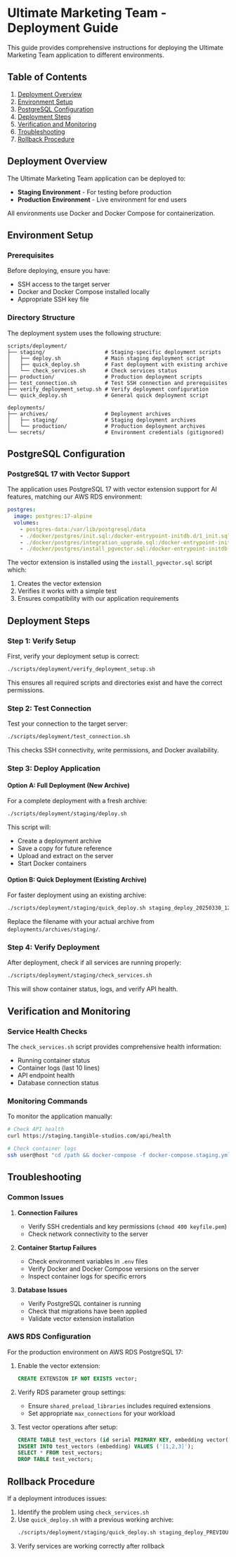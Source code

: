 # Ultimate Marketing Team - Deployment Guide

This guide provides comprehensive instructions for deploying the Ultimate Marketing Team application to different environments.

## Table of Contents

1. [Deployment Overview](#deployment-overview)
2. [Environment Setup](#environment-setup)
3. [PostgreSQL Configuration](#postgresql-configuration)
4. [Deployment Steps](#deployment-steps)
5. [Verification and Monitoring](#verification-and-monitoring)
6. [Troubleshooting](#troubleshooting)
7. [Rollback Procedure](#rollback-procedure)

## Deployment Overview

The Ultimate Marketing Team application can be deployed to:

- **Staging Environment** - For testing before production
- **Production Environment** - Live environment for end users

All environments use Docker and Docker Compose for containerization.

## Environment Setup

### Prerequisites

Before deploying, ensure you have:

- SSH access to the target server
- Docker and Docker Compose installed locally
- Appropriate SSH key file

### Directory Structure

The deployment system uses the following structure:

```
scripts/deployment/
├── staging/                   # Staging-specific deployment scripts
│   ├── deploy.sh              # Main staging deployment script
│   ├── quick_deploy.sh        # Fast deployment with existing archive
│   └── check_services.sh      # Check services status
├── production/                # Production deployment scripts
├── test_connection.sh         # Test SSH connection and prerequisites
├── verify_deployment_setup.sh # Verify deployment configuration
└── quick_deploy.sh            # General quick deployment script

deployments/
├── archives/                  # Deployment archives
│   ├── staging/               # Staging deployment archives
│   └── production/            # Production deployment archives
└── secrets/                   # Environment credentials (gitignored)
```

## PostgreSQL Configuration

### PostgreSQL 17 with Vector Support

The application uses PostgreSQL 17 with vector extension support for AI features, matching our AWS RDS environment:

```yaml
postgres:
  image: postgres:17-alpine
  volumes:
    - postgres-data:/var/lib/postgresql/data
    - ./docker/postgres/init.sql:/docker-entrypoint-initdb.d/1_init.sql
    - ./docker/postgres/integration_upgrade.sql:/docker-entrypoint-initdb.d/2_integration_upgrade.sql
    - ./docker/postgres/install_pgvector.sql:/docker-entrypoint-initdb.d/3_install_pgvector.sql
```

The vector extension is installed using the `install_pgvector.sql` script which:
1. Creates the vector extension
2. Verifies it works with a simple test
3. Ensures compatibility with our application requirements

## Deployment Steps

### Step 1: Verify Setup

First, verify your deployment setup is correct:

```bash
./scripts/deployment/verify_deployment_setup.sh
```

This ensures all required scripts and directories exist and have the correct permissions.

### Step 2: Test Connection

Test your connection to the target server:

```bash
./scripts/deployment/test_connection.sh
```

This checks SSH connectivity, write permissions, and Docker availability.

### Step 3: Deploy Application

#### Option A: Full Deployment (New Archive)

For a complete deployment with a fresh archive:

```bash
./scripts/deployment/staging/deploy.sh
```

This script will:
- Create a deployment archive
- Save a copy for future reference
- Upload and extract on the server
- Start Docker containers

#### Option B: Quick Deployment (Existing Archive)

For faster deployment using an existing archive:

```bash
./scripts/deployment/staging/quick_deploy.sh staging_deploy_20250330_120000.tar.gz
```

Replace the filename with your actual archive from `deployments/archives/staging/`.

### Step 4: Verify Deployment

After deployment, check if all services are running properly:

```bash
./scripts/deployment/staging/check_services.sh
```

This will show container status, logs, and verify API health.

## Verification and Monitoring

### Service Health Checks

The `check_services.sh` script provides comprehensive health information:

- Running container status
- Container logs (last 10 lines)
- API endpoint health
- Database connection status

### Monitoring Commands

To monitor the application manually:

```bash
# Check API health
curl https://staging.tangible-studios.com/api/health

# Check container logs
ssh user@host "cd /path && docker-compose -f docker-compose.staging.yml logs --tail=20"
```

## Troubleshooting

### Common Issues

1. **Connection Failures**
   - Verify SSH credentials and key permissions (`chmod 400 keyfile.pem`)
   - Check network connectivity to the server

2. **Container Startup Failures**
   - Check environment variables in `.env` files
   - Verify Docker and Docker Compose versions on the server
   - Inspect container logs for specific errors

3. **Database Issues**
   - Verify PostgreSQL container is running
   - Check that migrations have been applied
   - Validate vector extension installation

### AWS RDS Configuration

For the production environment on AWS RDS PostgreSQL 17:

1. Enable the vector extension:
   ```sql
   CREATE EXTENSION IF NOT EXISTS vector;
   ```

2. Verify RDS parameter group settings:
   - Ensure `shared_preload_libraries` includes required extensions
   - Set appropriate `max_connections` for your workload

3. Test vector operations after setup:
   ```sql
   CREATE TABLE test_vectors (id serial PRIMARY KEY, embedding vector(3));
   INSERT INTO test_vectors (embedding) VALUES ('[1,2,3]');
   SELECT * FROM test_vectors;
   DROP TABLE test_vectors;
   ```

## Rollback Procedure

If a deployment introduces issues:

1. Identify the problem using `check_services.sh`
2. Use `quick_deploy.sh` with a previous working archive:
   ```bash
   ./scripts/deployment/staging/quick_deploy.sh staging_deploy_PREVIOUS_VERSION.tar.gz
   ```
3. Verify services are working correctly after rollback